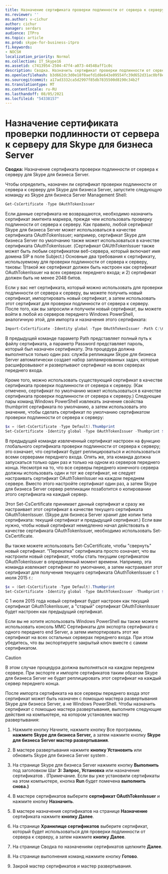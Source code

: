 ```yaml
---
title: Назначение сертификата проверки подлинности от сервера к серверу для Skype для бизнеса Server
ms.reviewer: ''
ms.author: v-cichur
author: cichur
manager: serdars
audience: ITPro
ms.topic: article
ms.prod: skype-for-business-itpro
f1.keywords:
- NOCSH
localization_priority: Normal
ms.collection: IT_Skype16
ms.assetid: c7413954-2504-47f4-a073-44548aff1c0c
description: Сводка. Назначить сертификат проверки подлинности от сервера к серверу для Skype для бизнеса Server.
ms.openlocfilehash: b3d662dc3d0e18f0aefd1d8e643e09554fc39d652d31ac0bf8ed5540a5e34d8f
ms.sourcegitcommit: a17ad3332ca5d2997f85db7835500d8190c34b2f
ms.translationtype: MT
ms.contentlocale: ru-RU
ms.lasthandoff: 08/05/2021
ms.locfileid: "54338157"
---
```

# <a name="assign-a-server-to-server-authentication-certificate-to-skype-for-business-server"></a>Назначение сертификата проверки подлинности от сервера к серверу для Skype для бизнеса Server
**Сводка:** Назначение сертификата проверки подлинности от сервера к серверу для Skype для бизнеса Server.
  
Чтобы определить, назначен ли сертификат проверки подлинности от сервера к серверу для Skype для бизнеса Server, запустите следующую команду из Skype для бизнеса Server Management Shell:
  
```PowerShell
Get-CsCertificate -Type OAuthTokenIssuer
```

Если данные сертификата не возвращаются, необходимо назначить сертификат эмитента маркера, прежде чем использовать проверку подлинности от сервера к серверу. Как правило, любой сертификат Skype для бизнеса Server может использоваться в качестве сертификата OAuthTokenIssuer; например, сертификат Skype для бизнеса Server по умолчанию также может использоваться в качестве сертификата OAuthTokenIssuer. (Сертификат OAUthTokenIssuer также может быть любым сертификатом веб-сервера, который включает имя домена SIP в поле Subject.) Основные два требования к сертификату, используемому для проверки подлинности от сервера к серверу, таковы: 1)такой же сертификат должен быть настроен как сертификат OAuthTokenIssuer на всех серверах переднего входа; и 2) сертификат должен быть не менее 2048 битов.
  
Если у вас нет сертификата, который можно использовать для проверки подлинности от сервера к серверу, вы можете получить новый сертификат, импортировать новый сертификат, а затем использовать этот сертификат для проверки подлинности от сервера к серверу. После того, как вы запросили и получили новый сертификат, вы можете войти в любой из серверов переднего Windows PowerShell, аналогичную этой, для импорта и назначения этого сертификата:
  
```PowerShell
Import-CsCertificate -Identity global -Type OAuthTokenIssuer -Path C:\Certificates\ServerToServerAuth.pfx  -Password "P@ssw0rd"
```

В предыдущей команде параметр Path представляет полный путь к файлу сертификата, а параметр Password представляет пароль, который был назначен сертификату. Эта процедура должна выполняться только один раз: служба репликации Skype для бизнеса Server автоматически создает набор запланированных задач, которые расшифровывают и развертывают сертификат на всех серверах переднего входа.
  
Кроме того, можно использовать существующий сертификат в качестве сертификата проверки подлинности от сервера к серверу. (Как отмечено, сертификат по умолчанию может использоваться в качестве сертификата проверки подлинности от сервера к серверу.) Следующие пары команд Windows PowerShell извлекать значение свойства thumbprint сертификата по умолчанию, а затем использовать это значение, чтобы сделать сертификат по умолчанию сертификатом проверки подлинности от сервера к серверу:
  
```PowerShell
$x = (Get-CsCertificate -Type Default).Thumbprint
Set-CsCertificate -Identity global -Type OAuthTokenIssuer -Thumbprint $x
```

В предыдущей команде извлеченный сертификат настроен на функцию глобального сертификата проверки подлинности от сервера к серверу; это означает, что сертификат будет реплицироваться и использоваться всеми серверами переднего входа. Опять же, эта команда должна запускаться только один раз и только на одном из серверов переднего конца. Несмотря на то, что все серверы переднего конечного сервера должны использовать один и тот же сертификат, не следует настраивать сертификат OAuthTokenIssuer на каждом переднем сервере. Вместо этого настройте сертификат один раз, а затем Skype для бизнеса Server сервер репликации позаботится о копировании этого сертификата на каждый сервер.
  
Этот Set-CsCertificate принимает данный сертификат и сразу же настраивает этот сертификат в качестве текущего сертификата OAuthTokenIssuer. (Skype для бизнеса Server хранит две копии типа сертификата: текущий сертификат и предыдущий сертификат.) Если вам нужно, чтобы новый сертификат немедленно начал действовать в качестве сертификата OAuthTokenIssuer, необходимо использовать Set-CsCertificate.
  
Вы также можете использовать Set-CsCertificate, чтобы "свернуть" новый сертификат. "Перекатка" сертификата просто означает, что вы настроили новый сертификат, чтобы стать текущим сертификатом OAuthTokenIssuer в определенный момент времени. Например, эта команда извлекает сертификат по умолчанию, а затем настраивает этот сертификат для получения текущего сертификата OAuthTokenIssuer с 1 июля 2015 г.:
  
```PowerShell
$x = (Get-CsCertificate -Type Default).Thumbprint
Set-CsCertificate -Identity global -Type OAuthTokenIssuer -Thumbprint $x -EffectiveDate "7/1/2015" -Roll
```

С 1 июля 2015 года новый сертификат будет настроен как текущий сертификат OAuthTokenIssuer, а "старый" сертификат OAuthTokenIssuer будет настроен как предыдущий сертификат.
  
Если вы не хотите использовать Windows PowerShell вы также можете использовать консоль MMC Сертификаты для экспорта сертификата с одного переднего end Server, а затем импортировать этот же сертификат на всех остальных серверах переднего входа. При этом убедитесь, что вы экспортируете закрытый ключ вместе с самим сертификатом.
  
> [!CAUTION]
> В этом случае процедура должна выполняться на каждом переднем сервере. При экспорте и импорте сертификатов таким образом Skype для бизнеса Server не будет реплицировать этот сертификат на каждый сервер переднего конца. 
  
После импорта сертификата на все серверы переднего входа этот сертификат может быть назначен с помощью мастера развертывания Skype для бизнеса Server, а не Windows PowerShell. Чтобы назначить сертификат с помощью мастера развертывания, выполните следующие действия на компьютере, на котором установлен мастер развертывания:
  
1. Нажмите кнопку Начните, нажмите кнопку Все программы, **нажмите Skype для бизнеса Server,** а затем нажмите кнопку **Skype для бизнеса Server мастер развертывания**.
    
2. В мастере развертывания нажмите **кнопку Установить** или обновить Skype для бизнеса Server system .
    
3. На странице Skype для бизнеса Server нажмите кнопку **Выполнить** под заголовком Шаг **3: Запрос, Установка** или назначение сертификатов . (Примечание. Если вы уже установили сертификаты на этом компьютере, кнопка **Run** будет помечена **выполнить снова.)**
    
4. В мастере сертификатов выберите **сертификат OAuthTokenIssuer** и нажмите кнопку **Назначить**.
    
5. В мастере назначения сертификатов на странице **Назначение** сертификата нажмите **кнопку Далее**.
    
6. На странице **Хранилище сертификатов** выберите сертификат, который будет использоваться для проверки подлинности от сервера к серверу, а затем нажмите **кнопку Далее**.
    
7. На странице Сводка по назначениям сертификатов щелкните **Далее**.
    
8. На странице выполнения команд нажмите кнопку **Готово**.
    
9. Закрой мастер сертификатов и мастер развертывания.
    

